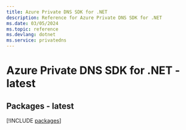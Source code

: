 ```yaml
---
title: Azure Private DNS SDK for .NET
description: Reference for Azure Private DNS SDK for .NET
ms.date: 03/05/2024
ms.topic: reference
ms.devlang: dotnet
ms.service: privatedns
---
```

# Azure Private DNS SDK for .NET - latest
## Packages - latest
[!INCLUDE [packages](private-dns-index.md)]